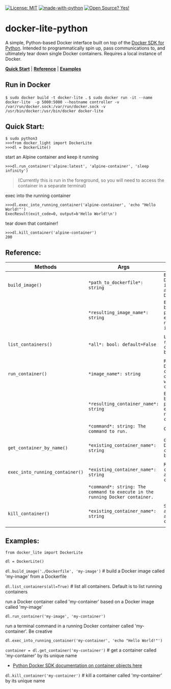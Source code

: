 [![License: MIT](https://img.shields.io/badge/License-MIT-yellow.svg)](https://opensource.org/licenses/MIT) [![made-with-python](https://img.shields.io/badge/Made%20with-Python-1f425f.svg)](https://www.python.org/) [![Open Source? Yes!](https://badgen.net/badge/Open%20Source%20%3F/Yes%21/blue?icon=github)](https://github.com/Naereen/badges/)




# docker-lite-python
A simple, Python-based Docker interface built on top of the [Docker SDK for Python](https://docker-py.readthedocs.io/en/stable/). 
Intended to programmatically spin up, pass communications to, and ultimately tear down single Docker containers.
Requires a local instance of Docker.

**[Quick Start](#quick-start)** | **[Reference](#reference)** | **[Examples](#examples)**

## Run in Docker
`$ sudo docker build -t docker-lite .`
`$ sudo docker run -it --name docker-lite  -p 5000:5000 --hostname controller -v /var/run/docker.sock:/var/run/docker.sock -v /usr/bin/docker:/usr/bin/docker docker-lite`

## Quick Start:
```
$ sudo python3
>>>from docker_light import DockerLite
>>>dl = DockerLite()
```

start an Alpine container and keep it running
```
>>>dl.run_container('alpine:latest', 'alpine-container', 'sleep infinity')
```
>(Currently this is run in the foreground, so you will need to access the 
>container in a separate terminal)

exec into the running container
```
>>>dl.exec_into_running_container('alpine-container', 'echo "Hello World!"')
ExecResult(exit_code=0, output=b'Hello World!\n')
```
tear down that container!
```
>>>dl.kill_container('alpine-container')
200
```

## Reference:

| Methods | Args | Overview |
|---------|------|----------|
|`build_image()`|`*path_to_dockerfile*: string`|`Build a Docker image from a local Dockerfile.`|
||`*resulting_image_name*: string`|`Enforces best practice of explicitly naming images.`|
||||
|`list_containers()`|`*all*: bool: default=False`|`List running containers by default.`|
||||
|`run_container()`|`*image_name*: string`|`Run a Docker container, optionally with a command.`|
||`*resulting_container_name*: string`|`Enforces best practice of explicitly naming containers.`|
||`*command*: string: The command to run. `|`Optional.`|
||||
|`get_container_by_name()`|`*existing_container_name*: string`|`Get a Docker container by name.`|
||||
|`exec_into_running_container()`|`*existing_container_name*: string`|`Run a command in an active container.`|
||`*command*: string: The command to execute in the running Docker container.`|
||||
|`kill_container()`|`*existing_container_name*: string`|`Shut down and delete a container.`|
||||

## Examples:
```
from docker_lite import DockerLite

dl = DockerLite()
```
`dl.build_image('./Dockerfile', 'my-image')` # build a Docker image called 'my-image' from a Dockerfile

`dl.list_containers(all=True)` # list all containers. Default is to list running containers

run a Docker container called 'my-container' based on a Docker image called 'my-image'

`dl.run_container('my-image', 'my-container')` 

run a terminal command in a running Docker container called 'my-container'. Be creative

`dl.exec_into_running_container('my-container', 'echo "Hello World!"')`

`container = dl.get_container('my-container')` # get a container called 'my-container' by its unique name
 - [Python Docker SDK documentation on container objects here](https://docker-py.readthedocs.io/en/stable/containers.html#container-objects)

`dl.kill_container('my-container')` # kill a container called 'my-container' by its unique name
